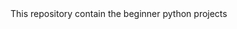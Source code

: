 <html>
  <title>
   <h1> Pytho Project </h1>
  </title>
  <body>This repository contain the beginner python projects </body>
</html>
